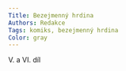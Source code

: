 ```yaml
---
Title: Bezejmenný hrdina
Authors: Redakce
Tags: komiks, bezejmenný hrdina
Color: gray
---
```

V. a VI. díl
